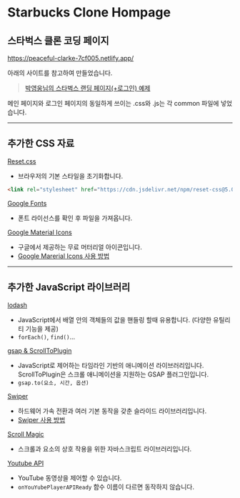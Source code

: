 # Starbucks Clone Hompage 
## 스타벅스 클론 코딩 페이지

https://peaceful-clarke-7cf005.netlify.app/

아래의 사이트를 참고하여 만들었습니다.  
> [박영웅님의 스타벅스 랜딩 페이지(+로그인) 예제](https://github.com/ParkYoungWoong/starbucks-vanilla-app)

메인 페이지와 로그인 페이지의 동일하게 쓰이는 .css와 .js는 각 common 파일에 넣었습니다. 
***

추가한 CSS 자료
---
[Reset.css](https://fonts.google.com/)
  - 브라우저의 기본 스타일을 초기화합니다.
  ```html
  <link rel="stylesheet" href="https://cdn.jsdelivr.net/npm/reset-css@5.0.1/reset.min.css" />
  ```
[Google Fonts](https://fonts.google.com/) 
  - 폰트 라이선스를 확인 후 파일을 가져옵니다.

[Google Material Icons](https://fonts.google.com/icons?selected=Material+Icons)
  - 구글에서 제공하는 무료 머터리얼 아이콘입니다.
  - [Google Marerial Icons 사용 방법](https://material.io/develop/web/getting-started)
***
추가한 JavaScript 라이브러리
---
[lodash](https://cdnjs.com/libraries/lodash.js)
  - JavaScript에서 배열 안의 객체들의 값을 핸들링 할때 유용합니다. (다양한 유틸리티 기능을 제공)
  - `forEach()`, `find()`...

[gsap & ScrollToPlugin](https://cdnjs.com/libraries/gsap) 
  - JavaScript로 제어하는 타임라인 기반의 애니메이션 라이브러리입니다. ScrollToPlugin은 스크롤 애니메이션을 지원하는 GSAP 플러그인입니다.
  - `gsap.to(요소, 시간, 옵션)`

[Swiper](https://swiperjs.com/)
  - 하드웨어 가속 전환과 여러 기본 동작을 갖춘 슬라이드 라이브러리입니다. 
  - [Swiper 사용 방법](https://swiperjs.com/get-started)

[Scroll Magic](http://scrollmagic.io/docs/)
  - 스크롤과 요소의 상호 작용을 위한 자바스크립트 라이브러리입니다.

[Youtube API](https://developers.google.com/youtube/iframe_api_reference?hl=ko) 
  -  YouTube 동영상을 제어할 수 있습니다.
  - `onYouYubePlayerAPIReady` 함수 이름이 다르면 동작하지 않습니다.
